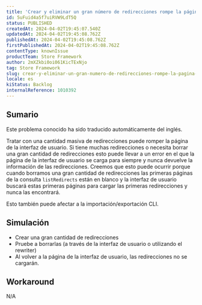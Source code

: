 ```yaml
---
title: 'Crear y eliminar un gran número de redirecciones rompe la página de redirecciones.'
id: 5uFuid4a5f7uiRVW9LdT5Q
status: PUBLISHED
createdAt: 2024-04-02T19:45:07.540Z
updatedAt: 2024-04-02T19:45:08.762Z
publishedAt: 2024-04-02T19:45:08.762Z
firstPublishedAt: 2024-04-02T19:45:08.762Z
contentType: knownIssue
productTeam: Store Framework
author: 2mXZkbi0oi061KicTExNjo
tag: Store Framework
slug: crear-y-eliminar-un-gran-numero-de-redirecciones-rompe-la-pagina-de-redirecciones
locale: es
kiStatus: Backlog
internalReference: 1010392
---
```


## Sumario

<div class="alert alert-info">
  <p>Este problema conocido ha sido traducido automáticamente del inglés.</p>
</div>


Tratar con una cantidad masiva de redirecciones puede romper la página de la interfaz de usuario. Si tiene muchas redirecciones o necesita borrar una gran cantidad de redirecciones esto puede llevar a un error en el que la página de la interfaz de usuario se carga para siempre y nunca devuelve la información de las redirecciones. Creemos que esto puede ocurrir porque cuando borramos una gran cantidad de redirecciones las primeras páginas de la consulta `listRedirects` están en blanco y la interfaz de usuario buscará estas primeras páginas para cargar las primeras redirecciones y nunca las encontrará.

Esto también puede afectar a la importación/exportación CLI.


##

## Simulación



- Crear una gran cantidad de redirecciones
- Pruebe a borrarlas (a través de la interfaz de usuario o utilizando el rewriter)
- Al volver a la página de la interfaz de usuario, las redirecciones no se cargarán.



## Workaround


N/A





